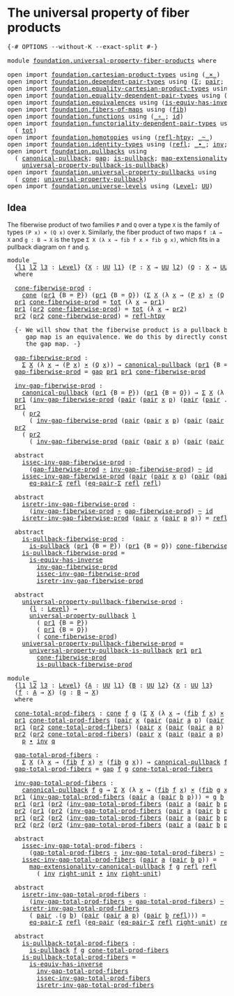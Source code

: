 # The universal property of fiber products

<pre class="Agda"><a id="53" class="Symbol">{-#</a> <a id="57" class="Keyword">OPTIONS</a> <a id="65" class="Pragma">--without-K</a> <a id="77" class="Pragma">--exact-split</a> <a id="91" class="Symbol">#-}</a>

<a id="96" class="Keyword">module</a> <a id="103" href="foundation.universal-property-fiber-products.html" class="Module">foundation.universal-property-fiber-products</a> <a id="148" class="Keyword">where</a>

<a id="155" class="Keyword">open</a> <a id="160" class="Keyword">import</a> <a id="167" href="foundation.cartesian-product-types.html" class="Module">foundation.cartesian-product-types</a> <a id="202" class="Keyword">using</a> <a id="208" class="Symbol">(</a><a id="209" href="foundation-core.cartesian-product-types.html#577" class="Function Operator">_×_</a><a id="212" class="Symbol">)</a>
<a id="214" class="Keyword">open</a> <a id="219" class="Keyword">import</a> <a id="226" href="foundation.dependent-pair-types.html" class="Module">foundation.dependent-pair-types</a> <a id="258" class="Keyword">using</a> <a id="264" class="Symbol">(</a><a id="265" href="foundation-core.dependent-pair-types.html#502" class="Record">Σ</a><a id="266" class="Symbol">;</a> <a id="268" href="foundation-core.dependent-pair-types.html#575" class="InductiveConstructor">pair</a><a id="272" class="Symbol">;</a> <a id="274" href="foundation-core.dependent-pair-types.html#592" class="Field">pr1</a><a id="277" class="Symbol">;</a> <a id="279" href="foundation-core.dependent-pair-types.html#604" class="Field">pr2</a><a id="282" class="Symbol">)</a>
<a id="284" class="Keyword">open</a> <a id="289" class="Keyword">import</a> <a id="296" href="foundation.equality-cartesian-product-types.html" class="Module">foundation.equality-cartesian-product-types</a> <a id="340" class="Keyword">using</a> <a id="346" class="Symbol">(</a><a id="347" href="foundation.equality-cartesian-product-types.html#1267" class="Function">eq-pair</a><a id="354" class="Symbol">)</a>
<a id="356" class="Keyword">open</a> <a id="361" class="Keyword">import</a> <a id="368" href="foundation.equality-dependent-pair-types.html" class="Module">foundation.equality-dependent-pair-types</a> <a id="409" class="Keyword">using</a> <a id="415" class="Symbol">(</a><a id="416" href="foundation.equality-dependent-pair-types.html#1273" class="Function">eq-pair-Σ</a><a id="425" class="Symbol">)</a>
<a id="427" class="Keyword">open</a> <a id="432" class="Keyword">import</a> <a id="439" href="foundation.equivalences.html" class="Module">foundation.equivalences</a> <a id="463" class="Keyword">using</a> <a id="469" class="Symbol">(</a><a id="470" href="foundation-core.equivalences.html#2999" class="Function">is-equiv-has-inverse</a><a id="490" class="Symbol">)</a>
<a id="492" class="Keyword">open</a> <a id="497" class="Keyword">import</a> <a id="504" href="foundation.fibers-of-maps.html" class="Module">foundation.fibers-of-maps</a> <a id="530" class="Keyword">using</a> <a id="536" class="Symbol">(</a><a id="537" href="foundation-core.fibers-of-maps.html#928" class="Function">fib</a><a id="540" class="Symbol">)</a>
<a id="542" class="Keyword">open</a> <a id="547" class="Keyword">import</a> <a id="554" href="foundation.functions.html" class="Module">foundation.functions</a> <a id="575" class="Keyword">using</a> <a id="581" class="Symbol">(</a><a id="582" href="foundation-core.functions.html#407" class="Function Operator">_∘_</a><a id="585" class="Symbol">;</a> <a id="587" href="foundation-core.functions.html#309" class="Function">id</a><a id="589" class="Symbol">)</a>
<a id="591" class="Keyword">open</a> <a id="596" class="Keyword">import</a> <a id="603" href="foundation.functoriality-dependent-pair-types.html" class="Module">foundation.functoriality-dependent-pair-types</a> <a id="649" class="Keyword">using</a>
  <a id="657" class="Symbol">(</a> <a id="659" href="foundation-core.functoriality-dependent-pair-types.html#1881" class="Function">tot</a><a id="662" class="Symbol">)</a>
<a id="664" class="Keyword">open</a> <a id="669" class="Keyword">import</a> <a id="676" href="foundation.homotopies.html" class="Module">foundation.homotopies</a> <a id="698" class="Keyword">using</a> <a id="704" class="Symbol">(</a><a id="705" href="foundation-core.homotopies.html#632" class="Function">refl-htpy</a><a id="714" class="Symbol">;</a> <a id="716" href="foundation-core.homotopies.html#467" class="Function Operator">_~_</a><a id="719" class="Symbol">)</a>
<a id="721" class="Keyword">open</a> <a id="726" class="Keyword">import</a> <a id="733" href="foundation.identity-types.html" class="Module">foundation.identity-types</a> <a id="759" class="Keyword">using</a> <a id="765" class="Symbol">(</a><a id="766" href="foundation-core.identity-types.html#694" class="InductiveConstructor">refl</a><a id="770" class="Symbol">;</a> <a id="772" href="foundation-core.identity-types.html#1239" class="Function Operator">_∙_</a><a id="775" class="Symbol">;</a> <a id="777" href="foundation-core.identity-types.html#1552" class="Function">inv</a><a id="780" class="Symbol">;</a> <a id="782" href="foundation-core.identity-types.html#1905" class="Function">right-unit</a><a id="792" class="Symbol">)</a>
<a id="794" class="Keyword">open</a> <a id="799" class="Keyword">import</a> <a id="806" href="foundation.pullbacks.html" class="Module">foundation.pullbacks</a> <a id="827" class="Keyword">using</a>
  <a id="835" class="Symbol">(</a> <a id="837" href="foundation.pullbacks.html#1457" class="Function">canonical-pullback</a><a id="855" class="Symbol">;</a> <a id="857" href="foundation.pullbacks.html#4818" class="Function">gap</a><a id="860" class="Symbol">;</a> <a id="862" href="foundation.pullbacks.html#5320" class="Function">is-pullback</a><a id="873" class="Symbol">;</a> <a id="875" href="foundation.pullbacks.html#4229" class="Function">map-extensionality-canonical-pullback</a><a id="912" class="Symbol">;</a>
    <a id="918" href="foundation.pullbacks.html#6514" class="Function">universal-property-pullback-is-pullback</a><a id="957" class="Symbol">)</a>
<a id="959" class="Keyword">open</a> <a id="964" class="Keyword">import</a> <a id="971" href="foundation.universal-property-pullbacks.html" class="Module">foundation.universal-property-pullbacks</a> <a id="1011" class="Keyword">using</a>
  <a id="1019" class="Symbol">(</a> <a id="1021" href="foundation.universal-property-pullbacks.html#2502" class="Function">cone</a><a id="1025" class="Symbol">;</a> <a id="1027" href="foundation.universal-property-pullbacks.html#3112" class="Function">universal-property-pullback</a><a id="1054" class="Symbol">)</a>
<a id="1056" class="Keyword">open</a> <a id="1061" class="Keyword">import</a> <a id="1068" href="foundation.universe-levels.html" class="Module">foundation.universe-levels</a> <a id="1095" class="Keyword">using</a> <a id="1101" class="Symbol">(</a><a id="1102" href="Agda.Primitive.html#597" class="Postulate">Level</a><a id="1107" class="Symbol">;</a> <a id="1109" href="foundation-core.universe-levels.html#222" class="Primitive">UU</a><a id="1111" class="Symbol">)</a>
</pre>
## Idea

The fiberwise product of two families `P` and `Q` over a type `X` is the family of types `(P x) × (Q x)` over `X`. Similarly, the fiber product of two maps `f :A → X` and `g : B → X` is the type `Σ X (λ x → fib f x × fib g x)`, which fits in a pullback diagram on `f` and `g`.

<pre class="Agda"><a id="1413" class="Keyword">module</a> <a id="1420" href="foundation.universal-property-fiber-products.html#1420" class="Module">_</a>
  <a id="1424" class="Symbol">{</a><a id="1425" href="foundation.universal-property-fiber-products.html#1425" class="Bound">l1</a> <a id="1428" href="foundation.universal-property-fiber-products.html#1428" class="Bound">l2</a> <a id="1431" href="foundation.universal-property-fiber-products.html#1431" class="Bound">l3</a> <a id="1434" class="Symbol">:</a> <a id="1436" href="Agda.Primitive.html#597" class="Postulate">Level</a><a id="1441" class="Symbol">}</a> <a id="1443" class="Symbol">{</a><a id="1444" href="foundation.universal-property-fiber-products.html#1444" class="Bound">X</a> <a id="1446" class="Symbol">:</a> <a id="1448" href="foundation-core.universe-levels.html#222" class="Primitive">UU</a> <a id="1451" href="foundation.universal-property-fiber-products.html#1425" class="Bound">l1</a><a id="1453" class="Symbol">}</a> <a id="1455" class="Symbol">(</a><a id="1456" href="foundation.universal-property-fiber-products.html#1456" class="Bound">P</a> <a id="1458" class="Symbol">:</a> <a id="1460" href="foundation.universal-property-fiber-products.html#1444" class="Bound">X</a> <a id="1462" class="Symbol">→</a> <a id="1464" href="foundation-core.universe-levels.html#222" class="Primitive">UU</a> <a id="1467" href="foundation.universal-property-fiber-products.html#1428" class="Bound">l2</a><a id="1469" class="Symbol">)</a> <a id="1471" class="Symbol">(</a><a id="1472" href="foundation.universal-property-fiber-products.html#1472" class="Bound">Q</a> <a id="1474" class="Symbol">:</a> <a id="1476" href="foundation.universal-property-fiber-products.html#1444" class="Bound">X</a> <a id="1478" class="Symbol">→</a> <a id="1480" href="foundation-core.universe-levels.html#222" class="Primitive">UU</a> <a id="1483" href="foundation.universal-property-fiber-products.html#1431" class="Bound">l3</a><a id="1485" class="Symbol">)</a>
  <a id="1489" class="Keyword">where</a>

  <a id="1498" href="foundation.universal-property-fiber-products.html#1498" class="Function">cone-fiberwise-prod</a> <a id="1518" class="Symbol">:</a>
    <a id="1524" href="foundation.universal-property-pullbacks.html#2502" class="Function">cone</a> <a id="1529" class="Symbol">(</a><a id="1530" href="foundation-core.dependent-pair-types.html#592" class="Field">pr1</a> <a id="1534" class="Symbol">{</a><a id="1535" class="Argument">B</a> <a id="1537" class="Symbol">=</a> <a id="1539" href="foundation.universal-property-fiber-products.html#1456" class="Bound">P</a><a id="1540" class="Symbol">})</a> <a id="1543" class="Symbol">(</a><a id="1544" href="foundation-core.dependent-pair-types.html#592" class="Field">pr1</a> <a id="1548" class="Symbol">{</a><a id="1549" class="Argument">B</a> <a id="1551" class="Symbol">=</a> <a id="1553" href="foundation.universal-property-fiber-products.html#1472" class="Bound">Q</a><a id="1554" class="Symbol">})</a> <a id="1557" class="Symbol">(</a><a id="1558" href="foundation-core.dependent-pair-types.html#502" class="Record">Σ</a> <a id="1560" href="foundation.universal-property-fiber-products.html#1444" class="Bound">X</a> <a id="1562" class="Symbol">(λ</a> <a id="1565" href="foundation.universal-property-fiber-products.html#1565" class="Bound">x</a> <a id="1567" class="Symbol">→</a> <a id="1569" class="Symbol">(</a><a id="1570" href="foundation.universal-property-fiber-products.html#1456" class="Bound">P</a> <a id="1572" href="foundation.universal-property-fiber-products.html#1565" class="Bound">x</a><a id="1573" class="Symbol">)</a> <a id="1575" href="foundation-core.cartesian-product-types.html#577" class="Function Operator">×</a> <a id="1577" class="Symbol">(</a><a id="1578" href="foundation.universal-property-fiber-products.html#1472" class="Bound">Q</a> <a id="1580" href="foundation.universal-property-fiber-products.html#1565" class="Bound">x</a><a id="1581" class="Symbol">)))</a>
  <a id="1587" href="foundation-core.dependent-pair-types.html#592" class="Field">pr1</a> <a id="1591" href="foundation.universal-property-fiber-products.html#1498" class="Function">cone-fiberwise-prod</a> <a id="1611" class="Symbol">=</a> <a id="1613" href="foundation-core.functoriality-dependent-pair-types.html#1881" class="Function">tot</a> <a id="1617" class="Symbol">(λ</a> <a id="1620" href="foundation.universal-property-fiber-products.html#1620" class="Bound">x</a> <a id="1622" class="Symbol">→</a> <a id="1624" href="foundation-core.dependent-pair-types.html#592" class="Field">pr1</a><a id="1627" class="Symbol">)</a>
  <a id="1631" href="foundation-core.dependent-pair-types.html#592" class="Field">pr1</a> <a id="1635" class="Symbol">(</a><a id="1636" href="foundation-core.dependent-pair-types.html#604" class="Field">pr2</a> <a id="1640" href="foundation.universal-property-fiber-products.html#1498" class="Function">cone-fiberwise-prod</a><a id="1659" class="Symbol">)</a> <a id="1661" class="Symbol">=</a> <a id="1663" href="foundation-core.functoriality-dependent-pair-types.html#1881" class="Function">tot</a> <a id="1667" class="Symbol">(λ</a> <a id="1670" href="foundation.universal-property-fiber-products.html#1670" class="Bound">x</a> <a id="1672" class="Symbol">→</a> <a id="1674" href="foundation-core.dependent-pair-types.html#604" class="Field">pr2</a><a id="1677" class="Symbol">)</a>
  <a id="1681" href="foundation-core.dependent-pair-types.html#604" class="Field">pr2</a> <a id="1685" class="Symbol">(</a><a id="1686" href="foundation-core.dependent-pair-types.html#604" class="Field">pr2</a> <a id="1690" href="foundation.universal-property-fiber-products.html#1498" class="Function">cone-fiberwise-prod</a><a id="1709" class="Symbol">)</a> <a id="1711" class="Symbol">=</a> <a id="1713" href="foundation-core.homotopies.html#632" class="Function">refl-htpy</a>

  <a id="1726" class="Comment">{- We will show that the fiberwise product is a pullback by showing that the
     gap map is an equivalence. We do this by directly construct an inverse to
     the gap map. -}</a>

  <a id="1906" href="foundation.universal-property-fiber-products.html#1906" class="Function">gap-fiberwise-prod</a> <a id="1925" class="Symbol">:</a>
    <a id="1931" href="foundation-core.dependent-pair-types.html#502" class="Record">Σ</a> <a id="1933" href="foundation.universal-property-fiber-products.html#1444" class="Bound">X</a> <a id="1935" class="Symbol">(λ</a> <a id="1938" href="foundation.universal-property-fiber-products.html#1938" class="Bound">x</a> <a id="1940" class="Symbol">→</a> <a id="1942" class="Symbol">(</a><a id="1943" href="foundation.universal-property-fiber-products.html#1456" class="Bound">P</a> <a id="1945" href="foundation.universal-property-fiber-products.html#1938" class="Bound">x</a><a id="1946" class="Symbol">)</a> <a id="1948" href="foundation-core.cartesian-product-types.html#577" class="Function Operator">×</a> <a id="1950" class="Symbol">(</a><a id="1951" href="foundation.universal-property-fiber-products.html#1472" class="Bound">Q</a> <a id="1953" href="foundation.universal-property-fiber-products.html#1938" class="Bound">x</a><a id="1954" class="Symbol">))</a> <a id="1957" class="Symbol">→</a> <a id="1959" href="foundation.pullbacks.html#1457" class="Function">canonical-pullback</a> <a id="1978" class="Symbol">(</a><a id="1979" href="foundation-core.dependent-pair-types.html#592" class="Field">pr1</a> <a id="1983" class="Symbol">{</a><a id="1984" class="Argument">B</a> <a id="1986" class="Symbol">=</a> <a id="1988" href="foundation.universal-property-fiber-products.html#1456" class="Bound">P</a><a id="1989" class="Symbol">})</a> <a id="1992" class="Symbol">(</a><a id="1993" href="foundation-core.dependent-pair-types.html#592" class="Field">pr1</a> <a id="1997" class="Symbol">{</a><a id="1998" class="Argument">B</a> <a id="2000" class="Symbol">=</a> <a id="2002" href="foundation.universal-property-fiber-products.html#1472" class="Bound">Q</a><a id="2003" class="Symbol">})</a>
  <a id="2008" href="foundation.universal-property-fiber-products.html#1906" class="Function">gap-fiberwise-prod</a> <a id="2027" class="Symbol">=</a> <a id="2029" href="foundation.pullbacks.html#4818" class="Function">gap</a> <a id="2033" href="foundation-core.dependent-pair-types.html#592" class="Field">pr1</a> <a id="2037" href="foundation-core.dependent-pair-types.html#592" class="Field">pr1</a> <a id="2041" href="foundation.universal-property-fiber-products.html#1498" class="Function">cone-fiberwise-prod</a>

  <a id="2064" href="foundation.universal-property-fiber-products.html#2064" class="Function">inv-gap-fiberwise-prod</a> <a id="2087" class="Symbol">:</a>
    <a id="2093" href="foundation.pullbacks.html#1457" class="Function">canonical-pullback</a> <a id="2112" class="Symbol">(</a><a id="2113" href="foundation-core.dependent-pair-types.html#592" class="Field">pr1</a> <a id="2117" class="Symbol">{</a><a id="2118" class="Argument">B</a> <a id="2120" class="Symbol">=</a> <a id="2122" href="foundation.universal-property-fiber-products.html#1456" class="Bound">P</a><a id="2123" class="Symbol">})</a> <a id="2126" class="Symbol">(</a><a id="2127" href="foundation-core.dependent-pair-types.html#592" class="Field">pr1</a> <a id="2131" class="Symbol">{</a><a id="2132" class="Argument">B</a> <a id="2134" class="Symbol">=</a> <a id="2136" href="foundation.universal-property-fiber-products.html#1472" class="Bound">Q</a><a id="2137" class="Symbol">})</a> <a id="2140" class="Symbol">→</a> <a id="2142" href="foundation-core.dependent-pair-types.html#502" class="Record">Σ</a> <a id="2144" href="foundation.universal-property-fiber-products.html#1444" class="Bound">X</a> <a id="2146" class="Symbol">(λ</a> <a id="2149" href="foundation.universal-property-fiber-products.html#2149" class="Bound">x</a> <a id="2151" class="Symbol">→</a> <a id="2153" class="Symbol">(</a><a id="2154" href="foundation.universal-property-fiber-products.html#1456" class="Bound">P</a> <a id="2156" href="foundation.universal-property-fiber-products.html#2149" class="Bound">x</a><a id="2157" class="Symbol">)</a> <a id="2159" href="foundation-core.cartesian-product-types.html#577" class="Function Operator">×</a> <a id="2161" class="Symbol">(</a><a id="2162" href="foundation.universal-property-fiber-products.html#1472" class="Bound">Q</a> <a id="2164" href="foundation.universal-property-fiber-products.html#2149" class="Bound">x</a><a id="2165" class="Symbol">))</a>
  <a id="2170" href="foundation-core.dependent-pair-types.html#592" class="Field">pr1</a> <a id="2174" class="Symbol">(</a><a id="2175" href="foundation.universal-property-fiber-products.html#2064" class="Function">inv-gap-fiberwise-prod</a> <a id="2198" class="Symbol">(</a><a id="2199" href="foundation-core.dependent-pair-types.html#575" class="InductiveConstructor">pair</a> <a id="2204" class="Symbol">(</a><a id="2205" href="foundation-core.dependent-pair-types.html#575" class="InductiveConstructor">pair</a> <a id="2210" href="foundation.universal-property-fiber-products.html#2210" class="Bound">x</a> <a id="2212" href="foundation.universal-property-fiber-products.html#2212" class="Bound">p</a><a id="2213" class="Symbol">)</a> <a id="2215" class="Symbol">(</a><a id="2216" href="foundation-core.dependent-pair-types.html#575" class="InductiveConstructor">pair</a> <a id="2221" class="Symbol">(</a><a id="2222" href="foundation-core.dependent-pair-types.html#575" class="InductiveConstructor">pair</a> <a id="2227" class="DottedPattern Symbol">.</a><a id="2228" href="foundation.universal-property-fiber-products.html#2210" class="DottedPattern Bound">x</a> <a id="2230" href="foundation.universal-property-fiber-products.html#2230" class="Bound">q</a><a id="2231" class="Symbol">)</a> <a id="2233" href="foundation-core.identity-types.html#694" class="InductiveConstructor">refl</a><a id="2237" class="Symbol">)))</a> <a id="2241" class="Symbol">=</a> <a id="2243" href="foundation.universal-property-fiber-products.html#2210" class="Bound">x</a>
  <a id="2247" href="foundation-core.dependent-pair-types.html#592" class="Field">pr1</a>
    <a id="2255" class="Symbol">(</a> <a id="2257" href="foundation-core.dependent-pair-types.html#604" class="Field">pr2</a>
      <a id="2267" class="Symbol">(</a> <a id="2269" href="foundation.universal-property-fiber-products.html#2064" class="Function">inv-gap-fiberwise-prod</a> <a id="2292" class="Symbol">(</a><a id="2293" href="foundation-core.dependent-pair-types.html#575" class="InductiveConstructor">pair</a> <a id="2298" class="Symbol">(</a><a id="2299" href="foundation-core.dependent-pair-types.html#575" class="InductiveConstructor">pair</a> <a id="2304" href="foundation.universal-property-fiber-products.html#2304" class="Bound">x</a> <a id="2306" href="foundation.universal-property-fiber-products.html#2306" class="Bound">p</a><a id="2307" class="Symbol">)</a> <a id="2309" class="Symbol">(</a><a id="2310" href="foundation-core.dependent-pair-types.html#575" class="InductiveConstructor">pair</a> <a id="2315" class="Symbol">(</a><a id="2316" href="foundation-core.dependent-pair-types.html#575" class="InductiveConstructor">pair</a> <a id="2321" class="DottedPattern Symbol">.</a><a id="2322" href="foundation.universal-property-fiber-products.html#2304" class="DottedPattern Bound">x</a> <a id="2324" href="foundation.universal-property-fiber-products.html#2324" class="Bound">q</a><a id="2325" class="Symbol">)</a> <a id="2327" href="foundation-core.identity-types.html#694" class="InductiveConstructor">refl</a><a id="2331" class="Symbol">))))</a> <a id="2336" class="Symbol">=</a> <a id="2338" href="foundation.universal-property-fiber-products.html#2306" class="Bound">p</a>
  <a id="2342" href="foundation-core.dependent-pair-types.html#604" class="Field">pr2</a>
    <a id="2350" class="Symbol">(</a> <a id="2352" href="foundation-core.dependent-pair-types.html#604" class="Field">pr2</a>
      <a id="2362" class="Symbol">(</a> <a id="2364" href="foundation.universal-property-fiber-products.html#2064" class="Function">inv-gap-fiberwise-prod</a> <a id="2387" class="Symbol">(</a><a id="2388" href="foundation-core.dependent-pair-types.html#575" class="InductiveConstructor">pair</a> <a id="2393" class="Symbol">(</a><a id="2394" href="foundation-core.dependent-pair-types.html#575" class="InductiveConstructor">pair</a> <a id="2399" href="foundation.universal-property-fiber-products.html#2399" class="Bound">x</a> <a id="2401" href="foundation.universal-property-fiber-products.html#2401" class="Bound">p</a><a id="2402" class="Symbol">)</a> <a id="2404" class="Symbol">(</a><a id="2405" href="foundation-core.dependent-pair-types.html#575" class="InductiveConstructor">pair</a> <a id="2410" class="Symbol">(</a><a id="2411" href="foundation-core.dependent-pair-types.html#575" class="InductiveConstructor">pair</a> <a id="2416" class="DottedPattern Symbol">.</a><a id="2417" href="foundation.universal-property-fiber-products.html#2399" class="DottedPattern Bound">x</a> <a id="2419" href="foundation.universal-property-fiber-products.html#2419" class="Bound">q</a><a id="2420" class="Symbol">)</a> <a id="2422" href="foundation-core.identity-types.html#694" class="InductiveConstructor">refl</a><a id="2426" class="Symbol">))))</a> <a id="2431" class="Symbol">=</a> <a id="2433" href="foundation.universal-property-fiber-products.html#2419" class="Bound">q</a>

  <a id="2438" class="Keyword">abstract</a>
    <a id="2451" href="foundation.universal-property-fiber-products.html#2451" class="Function">issec-inv-gap-fiberwise-prod</a> <a id="2480" class="Symbol">:</a>
      <a id="2488" class="Symbol">(</a><a id="2489" href="foundation.universal-property-fiber-products.html#1906" class="Function">gap-fiberwise-prod</a> <a id="2508" href="foundation-core.functions.html#407" class="Function Operator">∘</a> <a id="2510" href="foundation.universal-property-fiber-products.html#2064" class="Function">inv-gap-fiberwise-prod</a><a id="2532" class="Symbol">)</a> <a id="2534" href="foundation-core.homotopies.html#467" class="Function Operator">~</a> <a id="2536" href="foundation-core.functions.html#309" class="Function">id</a>
    <a id="2543" href="foundation.universal-property-fiber-products.html#2451" class="Function">issec-inv-gap-fiberwise-prod</a> <a id="2572" class="Symbol">(</a><a id="2573" href="foundation-core.dependent-pair-types.html#575" class="InductiveConstructor">pair</a> <a id="2578" class="Symbol">(</a><a id="2579" href="foundation-core.dependent-pair-types.html#575" class="InductiveConstructor">pair</a> <a id="2584" href="foundation.universal-property-fiber-products.html#2584" class="Bound">x</a> <a id="2586" href="foundation.universal-property-fiber-products.html#2586" class="Bound">p</a><a id="2587" class="Symbol">)</a> <a id="2589" class="Symbol">(</a><a id="2590" href="foundation-core.dependent-pair-types.html#575" class="InductiveConstructor">pair</a> <a id="2595" class="Symbol">(</a><a id="2596" href="foundation-core.dependent-pair-types.html#575" class="InductiveConstructor">pair</a> <a id="2601" class="DottedPattern Symbol">.</a><a id="2602" href="foundation.universal-property-fiber-products.html#2584" class="DottedPattern Bound">x</a> <a id="2604" href="foundation.universal-property-fiber-products.html#2604" class="Bound">q</a><a id="2605" class="Symbol">)</a> <a id="2607" href="foundation-core.identity-types.html#694" class="InductiveConstructor">refl</a><a id="2611" class="Symbol">))</a> <a id="2614" class="Symbol">=</a>
      <a id="2622" href="foundation.equality-dependent-pair-types.html#1273" class="Function">eq-pair-Σ</a> <a id="2632" href="foundation-core.identity-types.html#694" class="InductiveConstructor">refl</a> <a id="2637" class="Symbol">(</a><a id="2638" href="foundation.equality-dependent-pair-types.html#1273" class="Function">eq-pair-Σ</a> <a id="2648" href="foundation-core.identity-types.html#694" class="InductiveConstructor">refl</a> <a id="2653" href="foundation-core.identity-types.html#694" class="InductiveConstructor">refl</a><a id="2657" class="Symbol">)</a>

  <a id="2662" class="Keyword">abstract</a>
    <a id="2675" href="foundation.universal-property-fiber-products.html#2675" class="Function">isretr-inv-gap-fiberwise-prod</a> <a id="2705" class="Symbol">:</a>
      <a id="2713" class="Symbol">(</a><a id="2714" href="foundation.universal-property-fiber-products.html#2064" class="Function">inv-gap-fiberwise-prod</a> <a id="2737" href="foundation-core.functions.html#407" class="Function Operator">∘</a> <a id="2739" href="foundation.universal-property-fiber-products.html#1906" class="Function">gap-fiberwise-prod</a><a id="2757" class="Symbol">)</a> <a id="2759" href="foundation-core.homotopies.html#467" class="Function Operator">~</a> <a id="2761" href="foundation-core.functions.html#309" class="Function">id</a>
    <a id="2768" href="foundation.universal-property-fiber-products.html#2675" class="Function">isretr-inv-gap-fiberwise-prod</a> <a id="2798" class="Symbol">(</a><a id="2799" href="foundation-core.dependent-pair-types.html#575" class="InductiveConstructor">pair</a> <a id="2804" href="foundation.universal-property-fiber-products.html#2804" class="Bound">x</a> <a id="2806" class="Symbol">(</a><a id="2807" href="foundation-core.dependent-pair-types.html#575" class="InductiveConstructor">pair</a> <a id="2812" href="foundation.universal-property-fiber-products.html#2812" class="Bound">p</a> <a id="2814" href="foundation.universal-property-fiber-products.html#2814" class="Bound">q</a><a id="2815" class="Symbol">))</a> <a id="2818" class="Symbol">=</a> <a id="2820" href="foundation-core.identity-types.html#694" class="InductiveConstructor">refl</a>

  <a id="2828" class="Keyword">abstract</a>
    <a id="2841" href="foundation.universal-property-fiber-products.html#2841" class="Function">is-pullback-fiberwise-prod</a> <a id="2868" class="Symbol">:</a>
      <a id="2876" href="foundation.pullbacks.html#5320" class="Function">is-pullback</a> <a id="2888" class="Symbol">(</a><a id="2889" href="foundation-core.dependent-pair-types.html#592" class="Field">pr1</a> <a id="2893" class="Symbol">{</a><a id="2894" class="Argument">B</a> <a id="2896" class="Symbol">=</a> <a id="2898" href="foundation.universal-property-fiber-products.html#1456" class="Bound">P</a><a id="2899" class="Symbol">})</a> <a id="2902" class="Symbol">(</a><a id="2903" href="foundation-core.dependent-pair-types.html#592" class="Field">pr1</a> <a id="2907" class="Symbol">{</a><a id="2908" class="Argument">B</a> <a id="2910" class="Symbol">=</a> <a id="2912" href="foundation.universal-property-fiber-products.html#1472" class="Bound">Q</a><a id="2913" class="Symbol">})</a> <a id="2916" href="foundation.universal-property-fiber-products.html#1498" class="Function">cone-fiberwise-prod</a>
    <a id="2940" href="foundation.universal-property-fiber-products.html#2841" class="Function">is-pullback-fiberwise-prod</a> <a id="2967" class="Symbol">=</a>
      <a id="2975" href="foundation-core.equivalences.html#2999" class="Function">is-equiv-has-inverse</a>
        <a id="3004" href="foundation.universal-property-fiber-products.html#2064" class="Function">inv-gap-fiberwise-prod</a>
        <a id="3035" href="foundation.universal-property-fiber-products.html#2451" class="Function">issec-inv-gap-fiberwise-prod</a>
        <a id="3072" href="foundation.universal-property-fiber-products.html#2675" class="Function">isretr-inv-gap-fiberwise-prod</a>
  
  <a id="3107" class="Keyword">abstract</a>
    <a id="3120" href="foundation.universal-property-fiber-products.html#3120" class="Function">universal-property-pullback-fiberwise-prod</a> <a id="3163" class="Symbol">:</a>
      <a id="3171" class="Symbol">{</a><a id="3172" href="foundation.universal-property-fiber-products.html#3172" class="Bound">l</a> <a id="3174" class="Symbol">:</a> <a id="3176" href="Agda.Primitive.html#597" class="Postulate">Level</a><a id="3181" class="Symbol">}</a> <a id="3183" class="Symbol">→</a>
      <a id="3191" href="foundation.universal-property-pullbacks.html#3112" class="Function">universal-property-pullback</a> <a id="3219" href="foundation.universal-property-fiber-products.html#3172" class="Bound">l</a>
        <a id="3229" class="Symbol">(</a> <a id="3231" href="foundation-core.dependent-pair-types.html#592" class="Field">pr1</a> <a id="3235" class="Symbol">{</a><a id="3236" class="Argument">B</a> <a id="3238" class="Symbol">=</a> <a id="3240" href="foundation.universal-property-fiber-products.html#1456" class="Bound">P</a><a id="3241" class="Symbol">})</a>
        <a id="3252" class="Symbol">(</a> <a id="3254" href="foundation-core.dependent-pair-types.html#592" class="Field">pr1</a> <a id="3258" class="Symbol">{</a><a id="3259" class="Argument">B</a> <a id="3261" class="Symbol">=</a> <a id="3263" href="foundation.universal-property-fiber-products.html#1472" class="Bound">Q</a><a id="3264" class="Symbol">})</a>
        <a id="3275" class="Symbol">(</a> <a id="3277" href="foundation.universal-property-fiber-products.html#1498" class="Function">cone-fiberwise-prod</a><a id="3296" class="Symbol">)</a>
    <a id="3302" href="foundation.universal-property-fiber-products.html#3120" class="Function">universal-property-pullback-fiberwise-prod</a> <a id="3345" class="Symbol">=</a>
      <a id="3353" href="foundation.pullbacks.html#6514" class="Function">universal-property-pullback-is-pullback</a> <a id="3393" href="foundation-core.dependent-pair-types.html#592" class="Field">pr1</a> <a id="3397" href="foundation-core.dependent-pair-types.html#592" class="Field">pr1</a>
        <a id="3409" href="foundation.universal-property-fiber-products.html#1498" class="Function">cone-fiberwise-prod</a>
        <a id="3437" href="foundation.universal-property-fiber-products.html#2841" class="Function">is-pullback-fiberwise-prod</a>

<a id="3465" class="Keyword">module</a> <a id="3472" href="foundation.universal-property-fiber-products.html#3472" class="Module">_</a>
  <a id="3476" class="Symbol">{</a><a id="3477" href="foundation.universal-property-fiber-products.html#3477" class="Bound">l1</a> <a id="3480" href="foundation.universal-property-fiber-products.html#3480" class="Bound">l2</a> <a id="3483" href="foundation.universal-property-fiber-products.html#3483" class="Bound">l3</a> <a id="3486" class="Symbol">:</a> <a id="3488" href="Agda.Primitive.html#597" class="Postulate">Level</a><a id="3493" class="Symbol">}</a> <a id="3495" class="Symbol">{</a><a id="3496" href="foundation.universal-property-fiber-products.html#3496" class="Bound">A</a> <a id="3498" class="Symbol">:</a> <a id="3500" href="foundation-core.universe-levels.html#222" class="Primitive">UU</a> <a id="3503" href="foundation.universal-property-fiber-products.html#3477" class="Bound">l1</a><a id="3505" class="Symbol">}</a> <a id="3507" class="Symbol">{</a><a id="3508" href="foundation.universal-property-fiber-products.html#3508" class="Bound">B</a> <a id="3510" class="Symbol">:</a> <a id="3512" href="foundation-core.universe-levels.html#222" class="Primitive">UU</a> <a id="3515" href="foundation.universal-property-fiber-products.html#3480" class="Bound">l2</a><a id="3517" class="Symbol">}</a> <a id="3519" class="Symbol">{</a><a id="3520" href="foundation.universal-property-fiber-products.html#3520" class="Bound">X</a> <a id="3522" class="Symbol">:</a> <a id="3524" href="foundation-core.universe-levels.html#222" class="Primitive">UU</a> <a id="3527" href="foundation.universal-property-fiber-products.html#3483" class="Bound">l3</a><a id="3529" class="Symbol">}</a>
  <a id="3533" class="Symbol">(</a><a id="3534" href="foundation.universal-property-fiber-products.html#3534" class="Bound">f</a> <a id="3536" class="Symbol">:</a> <a id="3538" href="foundation.universal-property-fiber-products.html#3496" class="Bound">A</a> <a id="3540" class="Symbol">→</a> <a id="3542" href="foundation.universal-property-fiber-products.html#3520" class="Bound">X</a><a id="3543" class="Symbol">)</a> <a id="3545" class="Symbol">(</a><a id="3546" href="foundation.universal-property-fiber-products.html#3546" class="Bound">g</a> <a id="3548" class="Symbol">:</a> <a id="3550" href="foundation.universal-property-fiber-products.html#3508" class="Bound">B</a> <a id="3552" class="Symbol">→</a> <a id="3554" href="foundation.universal-property-fiber-products.html#3520" class="Bound">X</a><a id="3555" class="Symbol">)</a>
  <a id="3559" class="Keyword">where</a>

  <a id="3568" href="foundation.universal-property-fiber-products.html#3568" class="Function">cone-total-prod-fibers</a> <a id="3591" class="Symbol">:</a> <a id="3593" href="foundation.universal-property-pullbacks.html#2502" class="Function">cone</a> <a id="3598" href="foundation.universal-property-fiber-products.html#3534" class="Bound">f</a> <a id="3600" href="foundation.universal-property-fiber-products.html#3546" class="Bound">g</a> <a id="3602" class="Symbol">(</a><a id="3603" href="foundation-core.dependent-pair-types.html#502" class="Record">Σ</a> <a id="3605" href="foundation.universal-property-fiber-products.html#3520" class="Bound">X</a> <a id="3607" class="Symbol">(λ</a> <a id="3610" href="foundation.universal-property-fiber-products.html#3610" class="Bound">x</a> <a id="3612" class="Symbol">→</a> <a id="3614" class="Symbol">(</a><a id="3615" href="foundation-core.fibers-of-maps.html#928" class="Function">fib</a> <a id="3619" href="foundation.universal-property-fiber-products.html#3534" class="Bound">f</a> <a id="3621" href="foundation.universal-property-fiber-products.html#3610" class="Bound">x</a><a id="3622" class="Symbol">)</a> <a id="3624" href="foundation-core.cartesian-product-types.html#577" class="Function Operator">×</a> <a id="3626" class="Symbol">(</a><a id="3627" href="foundation-core.fibers-of-maps.html#928" class="Function">fib</a> <a id="3631" href="foundation.universal-property-fiber-products.html#3546" class="Bound">g</a> <a id="3633" href="foundation.universal-property-fiber-products.html#3610" class="Bound">x</a><a id="3634" class="Symbol">)))</a>
  <a id="3640" href="foundation-core.dependent-pair-types.html#592" class="Field">pr1</a> <a id="3644" href="foundation.universal-property-fiber-products.html#3568" class="Function">cone-total-prod-fibers</a> <a id="3667" class="Symbol">(</a><a id="3668" href="foundation-core.dependent-pair-types.html#575" class="InductiveConstructor">pair</a> <a id="3673" href="foundation.universal-property-fiber-products.html#3673" class="Bound">x</a> <a id="3675" class="Symbol">(</a><a id="3676" href="foundation-core.dependent-pair-types.html#575" class="InductiveConstructor">pair</a> <a id="3681" class="Symbol">(</a><a id="3682" href="foundation-core.dependent-pair-types.html#575" class="InductiveConstructor">pair</a> <a id="3687" href="foundation.universal-property-fiber-products.html#3687" class="Bound">a</a> <a id="3689" href="foundation.universal-property-fiber-products.html#3689" class="Bound">p</a><a id="3690" class="Symbol">)</a> <a id="3692" class="Symbol">(</a><a id="3693" href="foundation-core.dependent-pair-types.html#575" class="InductiveConstructor">pair</a> <a id="3698" href="foundation.universal-property-fiber-products.html#3698" class="Bound">b</a> <a id="3700" href="foundation.universal-property-fiber-products.html#3700" class="Bound">q</a><a id="3701" class="Symbol">)))</a> <a id="3705" class="Symbol">=</a> <a id="3707" href="foundation.universal-property-fiber-products.html#3687" class="Bound">a</a>
  <a id="3711" href="foundation-core.dependent-pair-types.html#592" class="Field">pr1</a> <a id="3715" class="Symbol">(</a><a id="3716" href="foundation-core.dependent-pair-types.html#604" class="Field">pr2</a> <a id="3720" href="foundation.universal-property-fiber-products.html#3568" class="Function">cone-total-prod-fibers</a><a id="3742" class="Symbol">)</a> <a id="3744" class="Symbol">(</a><a id="3745" href="foundation-core.dependent-pair-types.html#575" class="InductiveConstructor">pair</a> <a id="3750" href="foundation.universal-property-fiber-products.html#3750" class="Bound">x</a> <a id="3752" class="Symbol">(</a><a id="3753" href="foundation-core.dependent-pair-types.html#575" class="InductiveConstructor">pair</a> <a id="3758" class="Symbol">(</a><a id="3759" href="foundation-core.dependent-pair-types.html#575" class="InductiveConstructor">pair</a> <a id="3764" href="foundation.universal-property-fiber-products.html#3764" class="Bound">a</a> <a id="3766" href="foundation.universal-property-fiber-products.html#3766" class="Bound">p</a><a id="3767" class="Symbol">)</a> <a id="3769" class="Symbol">(</a><a id="3770" href="foundation-core.dependent-pair-types.html#575" class="InductiveConstructor">pair</a> <a id="3775" href="foundation.universal-property-fiber-products.html#3775" class="Bound">b</a> <a id="3777" href="foundation.universal-property-fiber-products.html#3777" class="Bound">q</a><a id="3778" class="Symbol">)))</a> <a id="3782" class="Symbol">=</a> <a id="3784" href="foundation.universal-property-fiber-products.html#3775" class="Bound">b</a>
  <a id="3788" href="foundation-core.dependent-pair-types.html#604" class="Field">pr2</a> <a id="3792" class="Symbol">(</a><a id="3793" href="foundation-core.dependent-pair-types.html#604" class="Field">pr2</a> <a id="3797" href="foundation.universal-property-fiber-products.html#3568" class="Function">cone-total-prod-fibers</a><a id="3819" class="Symbol">)</a> <a id="3821" class="Symbol">(</a><a id="3822" href="foundation-core.dependent-pair-types.html#575" class="InductiveConstructor">pair</a> <a id="3827" href="foundation.universal-property-fiber-products.html#3827" class="Bound">x</a> <a id="3829" class="Symbol">(</a><a id="3830" href="foundation-core.dependent-pair-types.html#575" class="InductiveConstructor">pair</a> <a id="3835" class="Symbol">(</a><a id="3836" href="foundation-core.dependent-pair-types.html#575" class="InductiveConstructor">pair</a> <a id="3841" href="foundation.universal-property-fiber-products.html#3841" class="Bound">a</a> <a id="3843" href="foundation.universal-property-fiber-products.html#3843" class="Bound">p</a><a id="3844" class="Symbol">)</a> <a id="3846" class="Symbol">(</a><a id="3847" href="foundation-core.dependent-pair-types.html#575" class="InductiveConstructor">pair</a> <a id="3852" href="foundation.universal-property-fiber-products.html#3852" class="Bound">b</a> <a id="3854" href="foundation.universal-property-fiber-products.html#3854" class="Bound">q</a><a id="3855" class="Symbol">)))</a> <a id="3859" class="Symbol">=</a>
    <a id="3865" href="foundation.universal-property-fiber-products.html#3843" class="Bound">p</a> <a id="3867" href="foundation-core.identity-types.html#1239" class="Function Operator">∙</a> <a id="3869" href="foundation-core.identity-types.html#1552" class="Function">inv</a> <a id="3873" href="foundation.universal-property-fiber-products.html#3854" class="Bound">q</a>

  <a id="3878" href="foundation.universal-property-fiber-products.html#3878" class="Function">gap-total-prod-fibers</a> <a id="3900" class="Symbol">:</a>
    <a id="3906" href="foundation-core.dependent-pair-types.html#502" class="Record">Σ</a> <a id="3908" href="foundation.universal-property-fiber-products.html#3520" class="Bound">X</a> <a id="3910" class="Symbol">(λ</a> <a id="3913" href="foundation.universal-property-fiber-products.html#3913" class="Bound">x</a> <a id="3915" class="Symbol">→</a> <a id="3917" class="Symbol">(</a><a id="3918" href="foundation-core.fibers-of-maps.html#928" class="Function">fib</a> <a id="3922" href="foundation.universal-property-fiber-products.html#3534" class="Bound">f</a> <a id="3924" href="foundation.universal-property-fiber-products.html#3913" class="Bound">x</a><a id="3925" class="Symbol">)</a> <a id="3927" href="foundation-core.cartesian-product-types.html#577" class="Function Operator">×</a> <a id="3929" class="Symbol">(</a><a id="3930" href="foundation-core.fibers-of-maps.html#928" class="Function">fib</a> <a id="3934" href="foundation.universal-property-fiber-products.html#3546" class="Bound">g</a> <a id="3936" href="foundation.universal-property-fiber-products.html#3913" class="Bound">x</a><a id="3937" class="Symbol">))</a> <a id="3940" class="Symbol">→</a> <a id="3942" href="foundation.pullbacks.html#1457" class="Function">canonical-pullback</a> <a id="3961" href="foundation.universal-property-fiber-products.html#3534" class="Bound">f</a> <a id="3963" href="foundation.universal-property-fiber-products.html#3546" class="Bound">g</a>
  <a id="3967" href="foundation.universal-property-fiber-products.html#3878" class="Function">gap-total-prod-fibers</a> <a id="3989" class="Symbol">=</a> <a id="3991" href="foundation.pullbacks.html#4818" class="Function">gap</a> <a id="3995" href="foundation.universal-property-fiber-products.html#3534" class="Bound">f</a> <a id="3997" href="foundation.universal-property-fiber-products.html#3546" class="Bound">g</a> <a id="3999" href="foundation.universal-property-fiber-products.html#3568" class="Function">cone-total-prod-fibers</a>

  <a id="4025" href="foundation.universal-property-fiber-products.html#4025" class="Function">inv-gap-total-prod-fibers</a> <a id="4051" class="Symbol">:</a>
    <a id="4057" href="foundation.pullbacks.html#1457" class="Function">canonical-pullback</a> <a id="4076" href="foundation.universal-property-fiber-products.html#3534" class="Bound">f</a> <a id="4078" href="foundation.universal-property-fiber-products.html#3546" class="Bound">g</a> <a id="4080" class="Symbol">→</a> <a id="4082" href="foundation-core.dependent-pair-types.html#502" class="Record">Σ</a> <a id="4084" href="foundation.universal-property-fiber-products.html#3520" class="Bound">X</a> <a id="4086" class="Symbol">(λ</a> <a id="4089" href="foundation.universal-property-fiber-products.html#4089" class="Bound">x</a> <a id="4091" class="Symbol">→</a> <a id="4093" class="Symbol">(</a><a id="4094" href="foundation-core.fibers-of-maps.html#928" class="Function">fib</a> <a id="4098" href="foundation.universal-property-fiber-products.html#3534" class="Bound">f</a> <a id="4100" href="foundation.universal-property-fiber-products.html#4089" class="Bound">x</a><a id="4101" class="Symbol">)</a> <a id="4103" href="foundation-core.cartesian-product-types.html#577" class="Function Operator">×</a> <a id="4105" class="Symbol">(</a><a id="4106" href="foundation-core.fibers-of-maps.html#928" class="Function">fib</a> <a id="4110" href="foundation.universal-property-fiber-products.html#3546" class="Bound">g</a> <a id="4112" href="foundation.universal-property-fiber-products.html#4089" class="Bound">x</a><a id="4113" class="Symbol">))</a>
  <a id="4118" href="foundation-core.dependent-pair-types.html#592" class="Field">pr1</a> <a id="4122" class="Symbol">(</a><a id="4123" href="foundation.universal-property-fiber-products.html#4025" class="Function">inv-gap-total-prod-fibers</a> <a id="4149" class="Symbol">(</a><a id="4150" href="foundation-core.dependent-pair-types.html#575" class="InductiveConstructor">pair</a> <a id="4155" href="foundation.universal-property-fiber-products.html#4155" class="Bound">a</a> <a id="4157" class="Symbol">(</a><a id="4158" href="foundation-core.dependent-pair-types.html#575" class="InductiveConstructor">pair</a> <a id="4163" href="foundation.universal-property-fiber-products.html#4163" class="Bound">b</a> <a id="4165" href="foundation.universal-property-fiber-products.html#4165" class="Bound">p</a><a id="4166" class="Symbol">)))</a> <a id="4170" class="Symbol">=</a> <a id="4172" href="foundation.universal-property-fiber-products.html#3546" class="Bound">g</a> <a id="4174" href="foundation.universal-property-fiber-products.html#4163" class="Bound">b</a>
  <a id="4178" href="foundation-core.dependent-pair-types.html#592" class="Field">pr1</a> <a id="4182" class="Symbol">(</a><a id="4183" href="foundation-core.dependent-pair-types.html#592" class="Field">pr1</a> <a id="4187" class="Symbol">(</a><a id="4188" href="foundation-core.dependent-pair-types.html#604" class="Field">pr2</a> <a id="4192" class="Symbol">(</a><a id="4193" href="foundation.universal-property-fiber-products.html#4025" class="Function">inv-gap-total-prod-fibers</a> <a id="4219" class="Symbol">(</a><a id="4220" href="foundation-core.dependent-pair-types.html#575" class="InductiveConstructor">pair</a> <a id="4225" href="foundation.universal-property-fiber-products.html#4225" class="Bound">a</a> <a id="4227" class="Symbol">(</a><a id="4228" href="foundation-core.dependent-pair-types.html#575" class="InductiveConstructor">pair</a> <a id="4233" href="foundation.universal-property-fiber-products.html#4233" class="Bound">b</a> <a id="4235" href="foundation.universal-property-fiber-products.html#4235" class="Bound">p</a><a id="4236" class="Symbol">)))))</a> <a id="4242" class="Symbol">=</a> <a id="4244" href="foundation.universal-property-fiber-products.html#4225" class="Bound">a</a>
  <a id="4248" href="foundation-core.dependent-pair-types.html#604" class="Field">pr2</a> <a id="4252" class="Symbol">(</a><a id="4253" href="foundation-core.dependent-pair-types.html#592" class="Field">pr1</a> <a id="4257" class="Symbol">(</a><a id="4258" href="foundation-core.dependent-pair-types.html#604" class="Field">pr2</a> <a id="4262" class="Symbol">(</a><a id="4263" href="foundation.universal-property-fiber-products.html#4025" class="Function">inv-gap-total-prod-fibers</a> <a id="4289" class="Symbol">(</a><a id="4290" href="foundation-core.dependent-pair-types.html#575" class="InductiveConstructor">pair</a> <a id="4295" href="foundation.universal-property-fiber-products.html#4295" class="Bound">a</a> <a id="4297" class="Symbol">(</a><a id="4298" href="foundation-core.dependent-pair-types.html#575" class="InductiveConstructor">pair</a> <a id="4303" href="foundation.universal-property-fiber-products.html#4303" class="Bound">b</a> <a id="4305" href="foundation.universal-property-fiber-products.html#4305" class="Bound">p</a><a id="4306" class="Symbol">)))))</a> <a id="4312" class="Symbol">=</a> <a id="4314" href="foundation.universal-property-fiber-products.html#4305" class="Bound">p</a>
  <a id="4318" href="foundation-core.dependent-pair-types.html#592" class="Field">pr1</a> <a id="4322" class="Symbol">(</a><a id="4323" href="foundation-core.dependent-pair-types.html#604" class="Field">pr2</a> <a id="4327" class="Symbol">(</a><a id="4328" href="foundation-core.dependent-pair-types.html#604" class="Field">pr2</a> <a id="4332" class="Symbol">(</a><a id="4333" href="foundation.universal-property-fiber-products.html#4025" class="Function">inv-gap-total-prod-fibers</a> <a id="4359" class="Symbol">(</a><a id="4360" href="foundation-core.dependent-pair-types.html#575" class="InductiveConstructor">pair</a> <a id="4365" href="foundation.universal-property-fiber-products.html#4365" class="Bound">a</a> <a id="4367" class="Symbol">(</a><a id="4368" href="foundation-core.dependent-pair-types.html#575" class="InductiveConstructor">pair</a> <a id="4373" href="foundation.universal-property-fiber-products.html#4373" class="Bound">b</a> <a id="4375" href="foundation.universal-property-fiber-products.html#4375" class="Bound">p</a><a id="4376" class="Symbol">)))))</a> <a id="4382" class="Symbol">=</a> <a id="4384" href="foundation.universal-property-fiber-products.html#4373" class="Bound">b</a>
  <a id="4388" href="foundation-core.dependent-pair-types.html#604" class="Field">pr2</a> <a id="4392" class="Symbol">(</a><a id="4393" href="foundation-core.dependent-pair-types.html#604" class="Field">pr2</a> <a id="4397" class="Symbol">(</a><a id="4398" href="foundation-core.dependent-pair-types.html#604" class="Field">pr2</a> <a id="4402" class="Symbol">(</a><a id="4403" href="foundation.universal-property-fiber-products.html#4025" class="Function">inv-gap-total-prod-fibers</a> <a id="4429" class="Symbol">(</a><a id="4430" href="foundation-core.dependent-pair-types.html#575" class="InductiveConstructor">pair</a> <a id="4435" href="foundation.universal-property-fiber-products.html#4435" class="Bound">a</a> <a id="4437" class="Symbol">(</a><a id="4438" href="foundation-core.dependent-pair-types.html#575" class="InductiveConstructor">pair</a> <a id="4443" href="foundation.universal-property-fiber-products.html#4443" class="Bound">b</a> <a id="4445" href="foundation.universal-property-fiber-products.html#4445" class="Bound">p</a><a id="4446" class="Symbol">)))))</a> <a id="4452" class="Symbol">=</a> <a id="4454" href="foundation-core.identity-types.html#694" class="InductiveConstructor">refl</a>

  <a id="4462" class="Keyword">abstract</a>
    <a id="4475" href="foundation.universal-property-fiber-products.html#4475" class="Function">issec-inv-gap-total-prod-fibers</a> <a id="4507" class="Symbol">:</a>
      <a id="4515" class="Symbol">(</a><a id="4516" href="foundation.universal-property-fiber-products.html#3878" class="Function">gap-total-prod-fibers</a> <a id="4538" href="foundation-core.functions.html#407" class="Function Operator">∘</a> <a id="4540" href="foundation.universal-property-fiber-products.html#4025" class="Function">inv-gap-total-prod-fibers</a><a id="4565" class="Symbol">)</a> <a id="4567" href="foundation-core.homotopies.html#467" class="Function Operator">~</a> <a id="4569" href="foundation-core.functions.html#309" class="Function">id</a>
    <a id="4576" href="foundation.universal-property-fiber-products.html#4475" class="Function">issec-inv-gap-total-prod-fibers</a> <a id="4608" class="Symbol">(</a><a id="4609" href="foundation-core.dependent-pair-types.html#575" class="InductiveConstructor">pair</a> <a id="4614" href="foundation.universal-property-fiber-products.html#4614" class="Bound">a</a> <a id="4616" class="Symbol">(</a><a id="4617" href="foundation-core.dependent-pair-types.html#575" class="InductiveConstructor">pair</a> <a id="4622" href="foundation.universal-property-fiber-products.html#4622" class="Bound">b</a> <a id="4624" href="foundation.universal-property-fiber-products.html#4624" class="Bound">p</a><a id="4625" class="Symbol">))</a> <a id="4628" class="Symbol">=</a>
      <a id="4636" href="foundation.pullbacks.html#4229" class="Function">map-extensionality-canonical-pullback</a> <a id="4674" href="foundation.universal-property-fiber-products.html#3534" class="Bound">f</a> <a id="4676" href="foundation.universal-property-fiber-products.html#3546" class="Bound">g</a> <a id="4678" href="foundation-core.identity-types.html#694" class="InductiveConstructor">refl</a> <a id="4683" href="foundation-core.identity-types.html#694" class="InductiveConstructor">refl</a>
        <a id="4696" class="Symbol">(</a> <a id="4698" href="foundation-core.identity-types.html#1552" class="Function">inv</a> <a id="4702" href="foundation-core.identity-types.html#1905" class="Function">right-unit</a> <a id="4713" href="foundation-core.identity-types.html#1239" class="Function Operator">∙</a> <a id="4715" href="foundation-core.identity-types.html#1552" class="Function">inv</a> <a id="4719" href="foundation-core.identity-types.html#1905" class="Function">right-unit</a><a id="4729" class="Symbol">)</a>

  <a id="4734" class="Keyword">abstract</a>
    <a id="4747" href="foundation.universal-property-fiber-products.html#4747" class="Function">isretr-inv-gap-total-prod-fibers</a> <a id="4780" class="Symbol">:</a>
      <a id="4788" class="Symbol">(</a><a id="4789" href="foundation.universal-property-fiber-products.html#4025" class="Function">inv-gap-total-prod-fibers</a> <a id="4815" href="foundation-core.functions.html#407" class="Function Operator">∘</a> <a id="4817" href="foundation.universal-property-fiber-products.html#3878" class="Function">gap-total-prod-fibers</a><a id="4838" class="Symbol">)</a> <a id="4840" href="foundation-core.homotopies.html#467" class="Function Operator">~</a> <a id="4842" href="foundation-core.functions.html#309" class="Function">id</a>
    <a id="4849" href="foundation.universal-property-fiber-products.html#4747" class="Function">isretr-inv-gap-total-prod-fibers</a>
      <a id="4888" class="Symbol">(</a> <a id="4890" href="foundation-core.dependent-pair-types.html#575" class="InductiveConstructor">pair</a> <a id="4895" class="DottedPattern Symbol">.(</a><a id="4897" href="foundation.universal-property-fiber-products.html#3546" class="DottedPattern Bound">g</a> <a id="4899" href="foundation.universal-property-fiber-products.html#4925" class="DottedPattern Bound">b</a><a id="4900" class="DottedPattern Symbol">)</a> <a id="4902" class="Symbol">(</a><a id="4903" href="foundation-core.dependent-pair-types.html#575" class="InductiveConstructor">pair</a> <a id="4908" class="Symbol">(</a><a id="4909" href="foundation-core.dependent-pair-types.html#575" class="InductiveConstructor">pair</a> <a id="4914" href="foundation.universal-property-fiber-products.html#4914" class="Bound">a</a> <a id="4916" href="foundation.universal-property-fiber-products.html#4916" class="Bound">p</a><a id="4917" class="Symbol">)</a> <a id="4919" class="Symbol">(</a><a id="4920" href="foundation-core.dependent-pair-types.html#575" class="InductiveConstructor">pair</a> <a id="4925" href="foundation.universal-property-fiber-products.html#4925" class="Bound">b</a> <a id="4927" href="foundation-core.identity-types.html#694" class="InductiveConstructor">refl</a><a id="4931" class="Symbol">)))</a> <a id="4935" class="Symbol">=</a>
      <a id="4943" href="foundation.equality-dependent-pair-types.html#1273" class="Function">eq-pair-Σ</a> <a id="4953" href="foundation-core.identity-types.html#694" class="InductiveConstructor">refl</a> <a id="4958" class="Symbol">(</a><a id="4959" href="foundation.equality-cartesian-product-types.html#1267" class="Function">eq-pair</a> <a id="4967" class="Symbol">(</a><a id="4968" href="foundation.equality-dependent-pair-types.html#1273" class="Function">eq-pair-Σ</a> <a id="4978" href="foundation-core.identity-types.html#694" class="InductiveConstructor">refl</a> <a id="4983" href="foundation-core.identity-types.html#1905" class="Function">right-unit</a><a id="4993" class="Symbol">)</a> <a id="4995" href="foundation-core.identity-types.html#694" class="InductiveConstructor">refl</a><a id="4999" class="Symbol">)</a>

  <a id="5004" class="Keyword">abstract</a>
    <a id="5017" href="foundation.universal-property-fiber-products.html#5017" class="Function">is-pullback-total-prod-fibers</a> <a id="5047" class="Symbol">:</a>
      <a id="5055" href="foundation.pullbacks.html#5320" class="Function">is-pullback</a> <a id="5067" href="foundation.universal-property-fiber-products.html#3534" class="Bound">f</a> <a id="5069" href="foundation.universal-property-fiber-products.html#3546" class="Bound">g</a> <a id="5071" href="foundation.universal-property-fiber-products.html#3568" class="Function">cone-total-prod-fibers</a>
    <a id="5098" href="foundation.universal-property-fiber-products.html#5017" class="Function">is-pullback-total-prod-fibers</a> <a id="5128" class="Symbol">=</a>
      <a id="5136" href="foundation-core.equivalences.html#2999" class="Function">is-equiv-has-inverse</a>
        <a id="5165" href="foundation.universal-property-fiber-products.html#4025" class="Function">inv-gap-total-prod-fibers</a>
        <a id="5199" href="foundation.universal-property-fiber-products.html#4475" class="Function">issec-inv-gap-total-prod-fibers</a>
        <a id="5239" href="foundation.universal-property-fiber-products.html#4747" class="Function">isretr-inv-gap-total-prod-fibers</a>
</pre>